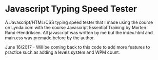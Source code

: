 # Javascript Typing Speed Tester

A Javascript/HTML/CSS typing speed tester that I made using the course on Lynda.com with the course Javascript Essential Training by Morten Rand-Hendriksen. All javascript was written by me but the index.html and main.css was premade before by the author. 

June 16/2017 - Will be coming back to this code to add more features to practice such as adding a levels system and WPM count. 